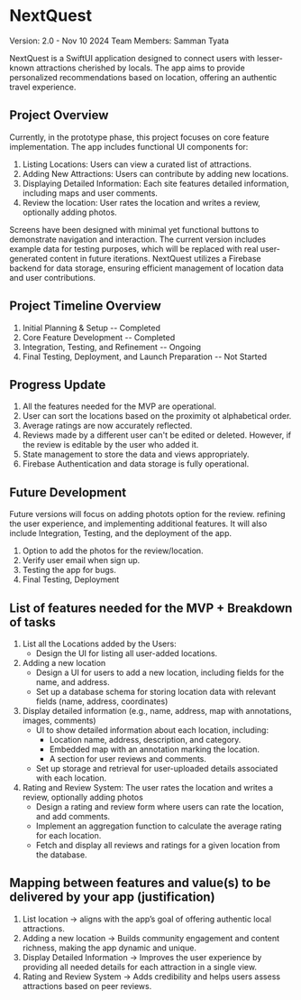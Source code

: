# NextQuest
Version: 2.0 - Nov 10 2024
Team Members: Samman Tyata

NextQuest is a SwiftUI application designed to connect users with lesser-known attractions cherished by locals. The app aims to provide personalized recommendations based on location, offering an authentic travel experience.

## Project Overview

Currently, in the prototype phase, this project focuses on core feature implementation. The app includes functional UI components for:

1. Listing Locations: Users can view a curated list of attractions.
2. Adding New Attractions: Users can contribute by adding new locations.
3. Displaying Detailed Information: Each site features detailed information, including maps and user comments.
4. Review the location: User rates the location and writes a review, optionally adding photos.

Screens have been designed with minimal yet functional buttons to demonstrate navigation and interaction. The current version includes example data for testing purposes, which will be replaced with real user-generated content in future iterations. NextQuest utilizes a Firebase backend for data storage, ensuring efficient management of location data and user contributions.

## Project Timeline Overview
1.	Initial Planning & Setup -- Completed
2.	Core Feature Development -- Completed
3.	Integration, Testing, and Refinement -- Ongoing
4.	Final Testing, Deployment, and Launch Preparation -- Not Started

## Progress Update
1. All the features needed for the MVP are operational.
2. User can sort the locations based on the proximity ot alphabetical order. 
3. Average ratings are now accurately reflected. 
4. Reviews made by a different user can't be edited or deleted. However, if the review is editable by the user who added it. 
5. State management to store the data and views appropriately.
6. Firebase Authentication and data storage is fully operational.

## Future Development
Future versions will focus on adding photots option for the review. refining the user experience, and implementing additional features. It will also include Integration, Testing, and the deployment of the app.

1. Option to add the photos for the review/location.
2. Verify user email when sign up.
3. Testing the app for bugs.
4. Final Testing, Deployment

## List of features needed for the MVP + Breakdown of tasks

1. List all the Locations added by the Users:
    - Design the UI for listing all user-added locations.
2. Adding a new location
    - Design a UI for users to add a new location, including fields for the name, and address.
    - Set up a database schema for storing location data with relevant fields (name, address, coordinates)
3. Display detailed information (e.g., name, address, map with annotations, images, comments)
    - UI to show detailed information about each location, including:
        - Location name, address, description, and category.
        - Embedded map with an annotation marking the location.
        - A section for user reviews and comments.
    - Set up storage and retrieval for user-uploaded details associated with each location.
4. Rating and Review System: The user rates the location and writes a review, optionally adding
photos
    - Design a rating and review form where users can rate the location, and add comments.
    - Implement an aggregation function to calculate the average rating for each location.
    - Fetch and display all reviews and ratings for a given location from the database.
  
## Mapping between features and value(s) to be delivered by your app (justification)
1. List location -> aligns with the app’s goal of offering authentic local attractions.
2. Adding a new location -> Builds community engagement and content richness, making
the app dynamic and unique.
3. Display Detailed Information -> Improves the user experience by providing all needed
details for each attraction in a single view.
4. Rating and Review System -> Adds credibility and helps users assess attractions based
on peer reviews.
